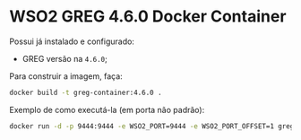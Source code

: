 # WSO2 GREG 4.6.0 Docker Container

Possui já instalado e configurado:

* GREG versão na `4.6.0`;

Para construir a imagem, faça:

```bash
docker build -t greg-container:4.6.0 .
```

Exemplo de como executá-la (em porta não padrão):

```bash
docker run -d -p 9444:9444 -e WSO2_PORT=9444 -e WSO2_PORT_OFFSET=1 greg-container:4.6.0
```